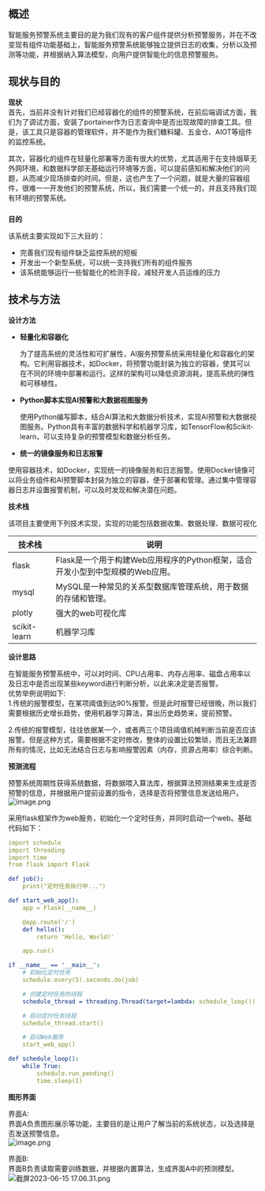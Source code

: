 <a name="AQNal"></a>
## 概述
智能服务预警系统主要目的是为我们现有的客户组件提供分析预警服务，并在不改变现有组件功能基础上，智能服务预警系统能够独立提供日志的收集，分析以及预测等功能，并根据纳入算法模型，向用户提供智能化的信息预警服务。
<a name="fYGiD"></a>
## 现状与目的

**现状**<br />首先，当前并没有针对我们已经容器化的组件的预警系统，在前后端调试方面，我们为了调试方面，安装了portainer作为日志查询中是否出现故障的排查工具。但是，该工具只是容器的管理软件，并不能作为我们糖料罐、五金仓、AIOT等组件的监控系统。

其次，容器化的组件在轻量化部署等方面有很大的优势，尤其适用于在支持烟草无外网环境，和数据科学部无基础运行环境等方面，可以提前感知和解决他们的问题，从而减少现场排查的时间。但是，这也产生了一个问题，就是大量的容器组件，很难一一开发他们的预警系统，所以，我们需要一个统一的，并且支持我们现有环境的预警系统。
<a name="inyvo"></a>
##### 
**目的**

该系统主要实现如下三大目的：

- 完善我们现有组件缺乏监控系统的短板
- 开发出一个新型系统，可以统一支持我们所有的组件服务
- 该系统能够运行一些智能化的检测手段，减轻开发人员运维的压力

<a name="OaQc8"></a>
## 技术与方法

**设计方法**

- **轻量化和容器化**


  为了提高系统的灵活性和可扩展性，AI服务预警系统采用轻量化和容器化的架构。它利用容器技术，如Docker，将预警功能封装为独立的容器，使其可以在不同的环境中部署和运行。这样的架构可以降低资源消耗，提高系统的弹性和可移植性。

- **Python脚本实现AI预警和大数据视图服务**


  使用Python编写脚本，结合AI算法和大数据分析技术，实现AI预警和大数据视图服务。Python具有丰富的数据科学和机器学习库，如TensorFlow和Scikit-learn，可以支持复杂的预警模型和数据分析任务。

- **统一的镜像服务和日志报警**

使用容器技术，如Docker，实现统一的镜像服务和日志报警。使用Docker镜像可以将业务组件和AI预警脚本封装为独立的容器，便于部署和管理。通过集中管理容器日志并设置报警机制，可以及时发现和解决潜在问题。<br />

**技术栈**

该项目主要使用下列技术实现，实现的功能包括数据收集、数据处理、数据可视化

| 技术栈 | 说明 |
| --- | --- |
| flask | Flask是一个用于构建Web应用程序的Python框架，适合开发小型到中型规模的Web应用。 |
| mysql | MySQL是一种常见的关系型数据库管理系统，用于数据的存储和管理。 |
| plotly | 强大的web可视化库 |
| scikit-learn | 机器学习库 |


**设计思路**

在智能服务预警系统中，可以对时间、CPU占用率、内存占用率、磁盘占用率以及日志中是否出现某些keyword进行判断分析，以此来决定是否报警。<br />优势举例说明如下:<br />1.传统的报警模型，在某项阈值到达90%报警。但是此时报警已经很晚，所以我们需要根据历史增长趋势，使用机器学习算法，算出历史趋势来，提前预警。

2.传统的报警模型，往往依据某一个，或者两三个项目阈值机械判断当前是否应该报警。但是这种方式，需要根据不定时修改，整体的设置比较繁琐，而且无法兼顾所有的情况，比如无法结合日志与影响报警因素（内存，资源占用率）综合判断。

**预测流程**

预警系统周期性获得系统数据，将数据喂入算法库，根据算法预测结果来生成是否预警的信息，并根据用户提前设置的指令，选择是否将预警信息发送给用户。<br />![image.png](https://cdn.nlark.com/yuque/0/2023/png/26815489/1686822946258-9e6432c2-a3a6-48a5-b20c-2dc20590e2f0.png#averageHue=%23faf9f9&clientId=uf743a60c-d1f1-4&from=paste&height=543&id=ua7d90fd5&originHeight=1086&originWidth=1194&originalType=binary&ratio=2&rotation=0&showTitle=false&size=86387&status=done&style=none&taskId=u25d0742b-8efc-47d1-a38d-7e3aa01c472&title=&width=597)


采用flask框架作为web服务，初始化一个定时任务，并同时启动一个web。基础代码如下：
```yaml
import schedule
import threading
import time
from flask import Flask

def job():
    print("定时任务执行中...")

def start_web_app():
    app = Flask(__name__)

    @app.route('/')
    def hello():
        return 'Hello, World!'

    app.run()

if __name__ == '__main__':
    # 初始化定时任务
    schedule.every(5).seconds.do(job)

    # 创建定时任务的线程
    schedule_thread = threading.Thread(target=lambda: schedule_loop())

    # 启动定时任务线程
    schedule_thread.start()

    # 启动Web服务
    start_web_app()

def schedule_loop():
    while True:
        schedule.run_pending()
        time.sleep(1)
```

**图形界面**

界面A:<br />界面A负责图形展示等功能，主要目的是让用户了解当前的系统状态，以及选择是否发送预警信息。<br />![image.png](https://cdn.nlark.com/yuque/0/2023/png/26815489/1686819973468-a034d61e-bc22-4666-998c-ce8bcd305524.png#averageHue=%23fefefd&clientId=ufcd9d60f-6f7f-4&from=paste&height=747&id=u94600af0&originHeight=1494&originWidth=3008&originalType=binary&ratio=2&rotation=0&showTitle=false&size=337636&status=done&style=none&taskId=u83d59804-fc6e-40d6-9075-95f904878c8&title=&width=1504)

界面B:<br />界面B负责读取需要训练数据，并根据内置算法，生成界面A中的预测模型。<br />![截屏2023-06-15 17.06.31.png](https://cdn.nlark.com/yuque/0/2023/png/26815489/1686820021155-866f3b36-677a-4daa-8802-99fff58d0627.png#averageHue=%23fefefe&clientId=ufcd9d60f-6f7f-4&from=paste&height=712&id=u1ffee160&originHeight=1424&originWidth=3016&originalType=binary&ratio=2&rotation=0&showTitle=false&size=278352&status=done&style=none&taskId=u14960332-b597-48ba-9a3b-52b3cf3c74f&title=&width=1508)

<a name="hzW3b"></a>


